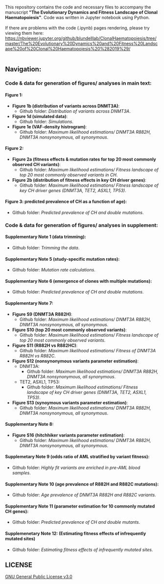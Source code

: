 This repository contains the code and necessary files to accompany the manuscript **"The Evolutionary Dynamics and Fitness Landscape of Clonal Haematopoiesis"**.  Code was written in Jupyter notebook using Python. 
<br>
<br>
If there are problems with the code (.ipynb) pages rendering, please try viewing them here: https://nbviewer.jupyter.org/github/blundelllab/ClonalHaematopoiesis/tree/master/The%20Evolutionary%20Dynamics%20and%20Fitness%20Landscape%20of%20Clonal%20Haematopoiesis%20%282019%29/
<br>
<br>
## Navigation: 
### Code & data for generation of figures/ analyses in main text:
#### Figure 1:
- **Figure 1b (distribution of variants across DNMT3A)**:
  - Github folder: *Distribution of variants across DNMT3A*.
- **Figure 1d (simulated data)**:
  - Github folder: *Simulations*.
- **Figure 1e (VAF-density histrogram)**: 
  - Github folder: *Maximum likelihood estimations/ DNMT3A R882H, DNMT3A nonsynonymous, all synonymous*.
#### Figure 2:
- **Figure 2a (fitness effects & mutation rates for top 20 most commonly observed CH variants)**:
  - Github folder: *Maximum likelihood estimations/ Fitness landscape of top 20 most commonly observed variants in CH*.
- **Figure 2b (distribution of fitness effects in key CH driver genes)**:
  - Github folder: *Maximum likelihood estimations/ Fitness landscape of key CH driver genes (DNMT3A, TET2, ASXL1, TP53)*.
#### Figure 3: predicted prevalence of CH as a function of age):
  - Github folder: *Predicted prevalence of CH and double mutations*.

### Code & data for generation of figures/ analyses in supplement:
#### Supplementary Note 1 (data trimming):
- Github folder: *Trimming the data*.
#### Supplementary Note 5 (study-specific mutation rates):
- Github folder: *Mutation rate calculations*.
#### Supplementary Note 6 (emergence of clones with multiple mutations):
- Github folder: *Predicted prevalence of CH and double mutations*.
#### Supplementary Note 7:
- **Figure S9 (DNMT3A R882H)**:
  - Github folder: *Maximum likelihood estimations/ DNMT3A R882H, DNMT3A nonsynonymous, all synonymous*.
- **Figure S10 (top 20 most commonly observed variants)**:
  - Github folder: *Maximum likelihood estimations/ Fitness landscape of top 20 most commonly observed variants*.
- **Figure S11 (R882H vs R882HC)**:
  - Github folder: *Maximum likelihood estimations/ Fitness of DNMT3A R882H vs R882C*.
- **Figure S12 (nonsynonymous variants parameter estimation)**:
  - DNMT3A:
    - Github folder: *Maximum likelihood estimations/ DNMT3A R882H, DNMT3A nonsynonymous, all synonymous*.
  - TET2, ASXL1, TP53:
    - Github folder: *Maximum likelihood estimations/ Fitness landscape of key CH driver genes (DNMT3A, TET2, ASXL1, TP53)*.
- **Figure S13 (synoymous variants parameter estimation)**:
   - Github folder: *Maximum likelihood estimations/ DNMT3A R882H, DNMT3A nonsynonymous, all synonymous*.
#### Supplementary Note 8:
- **Figure S16 (hitchhiker variants parameter estimation)**:
  - Github folder: *Maximum likelihood estimations/ DNMT3A R882H, DNMT3A nonsynonymous, all synonymous*.
#### Supplemetary Note 9 (odds ratio of AML stratified by variant fitness):
- Github folder: *Highly fit variants are enriched in pre-AML blood samples*.
#### Supplementary Note 10 (age prevalence of R882H and R882C mutations):
- Github folder: *Age prevalence of DNMT3A R882H and R882C variants*.
#### Supplementary Note 11 (parameter estimation for 10 commonly mutated CH genes):
- Github folder: *Predicted prevalence of CH and double mutants*.
#### Supplemenetary Note 12: (Estimating fitness effects of infrequently mutated sites)
- Github folder: *Estimating fitness effects of infrequently mutated sites*.

## LICENSE
[GNU General Public License v3.0](https://choosealicense.com/licenses/gpl-3.0/)
